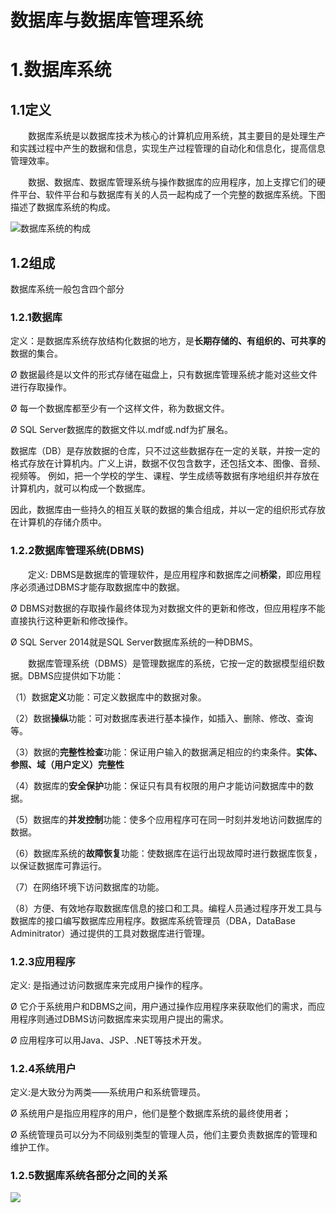 # 数据库与数据库管理系统

# 1.数据库系统

## 1.1定义

　　数据库系统是以数据库技术为核心的计算机应用系统，其主要目的是处理生产和实践过程中产生的数据和信息，实现生产过程管理的自动化和信息化，提高信息管理效率。

　　数据、数据库、数据库管理系统与操作数据库的应用程序，加上支撑它们的硬件平台、软件平台和与数据库有关的人员一起构成了一个完整的数据库系统。下图描述了数据库系统的构成。

![](https://img1.zlogs.net/19/20191025232605.png)数据库系统的构成





## 1.2组成

数据库系统一般包含四个部分



### 1.2.1数据库

  定义：是数据库系统存放结构化数据的地方，是**长期存储的、有组织的、可共享的**数据的集合。

Ø 数据最终是以文件的形式存储在磁盘上，只有数据库管理系统才能对这些文件进行存取操作。

Ø 每一个数据库都至少有一个这样文件，称为数据文件。

Ø SQL Server数据库的数据文件以.mdf或.ndf为扩展名。

 

数据库（DB）是存放数据的仓库，只不过这些数据存在一定的关联，并按一定的格式存放在计算机内。广义上讲，数据不仅包含数字，还包括文本、图像、音频、视频等。
例如，把一个学校的学生、课程、学生成绩等数据有序地组织并存放在计算机内，就可以构成一个数据库。

因此，数据库由一些持久的相互关联的数据的集合组成，并以一定的组织形式存放在计算机的存储介质中。

 

 

### 1.2.2数据库管理系统(DBMS)

　　定义: DBMS是数据库的管理软件，是应用程序和数据库之间**桥梁**，即应用程序必须通过DBMS才能存取数据库中的数据。

Ø DBMS对数据的存取操作最终体现为对数据文件的更新和修改，但应用程序不能直接执行这种更新和修改操作。

Ø SQL Server 2014就是SQL Server数据库系统的一种DBMS。

 

　　数据库管理系统（DBMS）是管理数据库的系统，它按一定的数据模型组织数据。DBMS应提供如下功能：

（1）数据**定义**功能：可定义数据库中的数据对象。

（2）数据**操纵**功能：可对数据库表进行基本操作，如插入、删除、修改、查询等。

（3）数据的**完整性检查**功能：保证用户输入的数据满足相应的约束条件。**实体、参照、域（用户定义）完整性**

（4）数据库的**安全保护**功能：保证只有具有权限的用户才能访问数据库中的数据。

（5）数据库的**并发控制**功能：使多个应用程序可在同一时刻并发地访问数据库的数据。

（6）数据库系统的**故障恢复**功能：使数据库在运行出现故障时进行数据库恢复，以保证数据库可靠运行。

（7）在网络环境下访问数据库的功能。 

（8）方便、有效地存取数据库信息的接口和工具。编程人员通过程序开发工具与数据库的接口编写数据库应用程序。数据库系统管理员（DBA，DataBase Adminitrator）通过提供的工具对数据库进行管理。

 

 

### 1.2.3应用程序

定义: 是指通过访问数据库来完成用户操作的程序。

Ø 它介于系统用户和DBMS之间，用户通过操作应用程序来获取他们的需求，而应用程序则通过DBMS访问数据库来实现用户提出的需求。

Ø 应用程序可以用Java、JSP、.NET等技术开发。

 

 

### 1.2.4系统用户

  定义:是大致分为两类——系统用户和系统管理员。

Ø 系统用户是指应用程序的用户，他们是整个数据库系统的最终使用者；

Ø 系统管理员可以分为不同级别类型的管理人员，他们主要负责数据库的管理和维护工作。

 

 

### 1.2.5数据库系统各部分之间的关系

 ![](https://img1.zlogs.net/19/20191025232812.png)



 

 

